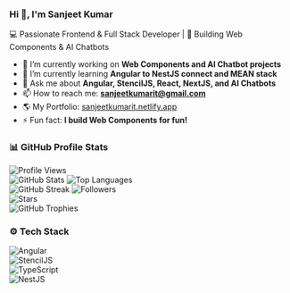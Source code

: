 ### Hi 👋, I'm Sanjeet Kumar  
💻 Passionate Frontend & Full Stack Developer | 🚀 Building Web Components & AI Chatbots  

- 🔭 I’m currently working on **Web Components and AI Chatbot projects**  
- 🌱 I’m currently learning **Angular to NestJS connect and MEAN stack**  
- 💬 Ask me about **Angular, StencilJS, React, NextJS, and AI Chatbots**  
- 📫 How to reach me: **sanjeetkumarit@gmail.com**
- 🌎 My Portfolio: [sanjeetkumarit.netlify.app](https://sanjeetkumarit.netlify.app/)  
- ⚡ Fun fact: **I build Web Components for fun!**  

### 📊 GitHub Profile Stats  
![Profile Views](https://komarev.com/ghpvc/?username=sanjeetkumaritoutlook&color=blue)  
![GitHub Stats](https://github-readme-stats.vercel.app/api?username=sanjeetkumaritoutlook-user&show_icons=true&theme=radical)
![Top Languages](https://github-readme-stats.vercel.app/api/top-langs/?username=sanjeetkumaritoutlook-user&layout=compact&theme=radical)  
![GitHub Streak](https://streak-stats.demolab.com/?user=sanjeetkumaritoutlook-user&theme=dark)
![Followers](https://img.shields.io/github/followers/sanjeetkumaritoutlook-user?style=social)  
![Stars](https://img.shields.io/github/stars/sanjeetkumaritoutlook-user?style=social)  
![GitHub Trophies](https://github-profile-trophy.vercel.app/?username=sanjeetkumaritoutlook-user&theme=onedark)


### ⚙️ Tech Stack  
![Angular](https://img.shields.io/badge/Angular-DD0031?style=for-the-badge&logo=angular&logoColor=white)  
![StencilJS](https://img.shields.io/badge/StencilJS-FFCA28?style=for-the-badge&logo=webcomponentsdotorg&logoColor=black)  
![TypeScript](https://img.shields.io/badge/TypeScript-007ACC?style=for-the-badge&logo=typescript&logoColor=white)  
![NestJS](https://img.shields.io/badge/NestJS-E0234E?style=for-the-badge&logo=nestjs&logoColor=white)  


